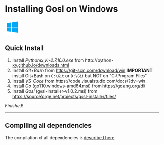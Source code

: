 # Installing Gosl on Windows

<div id="container">
<p>
<a href="https://github.com/cpmech/gosl/blob/master/doc/InstallationOnWindows.md"><img src="icon-windows.png"></a>
</p>
</div>

## Quick Install

1. Install *Python(x,y)-2.7.10.0.exe* from http://python-xy.github.io/downloads.html
2. Install *Git+Bash* from https://git-scm.com/download/win **IMPORTANT** install Git+Bash on `C:\Git` or `D:\Git`
but NOT on "C:\Program Files"
3. Install *VS-Code* from https://code.visualstudio.com/docs/?dv=win
4. Install *Go* (go1.10.windows-amd64.msi) from https://golang.org/dl/
5. Install *Gosl* (gosl-installer-v1.0.2.msi) from https://sourceforge.net/projects/gosl-installer/files/

*Finished!*

----------------------------------------------------------------------------------------------------------------------------------

## Compiling all dependencies

The compilation of all dependencies is [described here](https://github.com/cpmech/gosl/blob/master/doc/CompilingOnWindows.md)